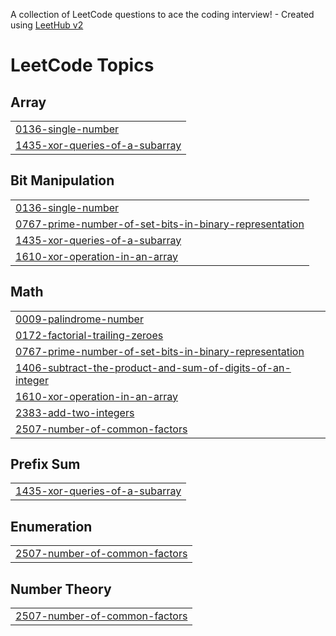 A collection of LeetCode questions to ace the coding interview! - Created using [LeetHub v2](https://github.com/arunbhardwaj/LeetHub-2.0)
<!---LeetCode Topics Start-->
# LeetCode Topics
## Array
|  |
| ------- |
| [0136-single-number](https://github.com/Kalisvar/Coding-Quest/tree/master/0136-single-number) |
| [1435-xor-queries-of-a-subarray](https://github.com/Kalisvar/Coding-Quest/tree/master/1435-xor-queries-of-a-subarray) |
## Bit Manipulation
|  |
| ------- |
| [0136-single-number](https://github.com/Kalisvar/Coding-Quest/tree/master/0136-single-number) |
| [0767-prime-number-of-set-bits-in-binary-representation](https://github.com/Kalisvar/Coding-Quest/tree/master/0767-prime-number-of-set-bits-in-binary-representation) |
| [1435-xor-queries-of-a-subarray](https://github.com/Kalisvar/Coding-Quest/tree/master/1435-xor-queries-of-a-subarray) |
| [1610-xor-operation-in-an-array](https://github.com/Kalisvar/Coding-Quest/tree/master/1610-xor-operation-in-an-array) |
## Math
|  |
| ------- |
| [0009-palindrome-number](https://github.com/Kalisvar/Coding-Quest/tree/master/0009-palindrome-number) |
| [0172-factorial-trailing-zeroes](https://github.com/Kalisvar/Coding-Quest/tree/master/0172-factorial-trailing-zeroes) |
| [0767-prime-number-of-set-bits-in-binary-representation](https://github.com/Kalisvar/Coding-Quest/tree/master/0767-prime-number-of-set-bits-in-binary-representation) |
| [1406-subtract-the-product-and-sum-of-digits-of-an-integer](https://github.com/Kalisvar/Coding-Quest/tree/master/1406-subtract-the-product-and-sum-of-digits-of-an-integer) |
| [1610-xor-operation-in-an-array](https://github.com/Kalisvar/Coding-Quest/tree/master/1610-xor-operation-in-an-array) |
| [2383-add-two-integers](https://github.com/Kalisvar/Coding-Quest/tree/master/2383-add-two-integers) |
| [2507-number-of-common-factors](https://github.com/Kalisvar/Coding-Quest/tree/master/2507-number-of-common-factors) |
## Prefix Sum
|  |
| ------- |
| [1435-xor-queries-of-a-subarray](https://github.com/Kalisvar/Coding-Quest/tree/master/1435-xor-queries-of-a-subarray) |
## Enumeration
|  |
| ------- |
| [2507-number-of-common-factors](https://github.com/Kalisvar/Coding-Quest/tree/master/2507-number-of-common-factors) |
## Number Theory
|  |
| ------- |
| [2507-number-of-common-factors](https://github.com/Kalisvar/Coding-Quest/tree/master/2507-number-of-common-factors) |
<!---LeetCode Topics End-->